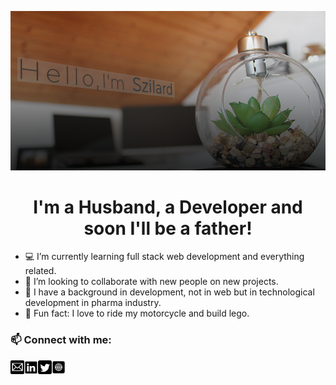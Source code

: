<div align="center">

![](https://github.com/mihocsaszilard/mihocsaszilard/blob/main/github-readme-image-1000x505.png?raw=true)

# I'm a Husband, a Developer and soon I'll be a father!
</div>

- 💻 I’m currently learning full stack web development and everything related.
- 🔌 I’m looking to collaborate with new people on new projects.
- :test_tube: I have a background in development, not in web but in technological development in pharma industry.
- 💯 Fun fact: I love to ride my motorcycle and build lego.

### 📫 Connect with me: 

[<img align="left" alt="send me an email" width="22px" src="https://github.com/mihocsaszilard/mihocsaszilard/blob/main/mail.svg" />](mihocsa48@gmail.com)
[<img align="left" alt="linkedin profile" width="22px" src="https://github.com/mihocsaszilard/mihocsaszilard/blob/main/linkedin.svg" />](https://www.linkedin.com/in/mihocsaszilard/)
[<img align="left" alt="twitter profile" width="22px" src="https://github.com/mihocsaszilard/mihocsaszilard/blob/main/twitter.svg" />](https://twitter.com/MihocsaS)
[<img align="left" alt="portfolio website" width="22px" src="https://github.com/mihocsaszilard/mihocsaszilard/blob/main/website.svg" />](https://mihocsaszilard.github.io/Portfolio-Website-CF/)

<!---
mihocsaszilard/mihocsaszilard is a ✨ special ✨ repository because its `README.md` (this file) appears on your GitHub profile.
You can click the Preview link to take a look at your changes.
--->
